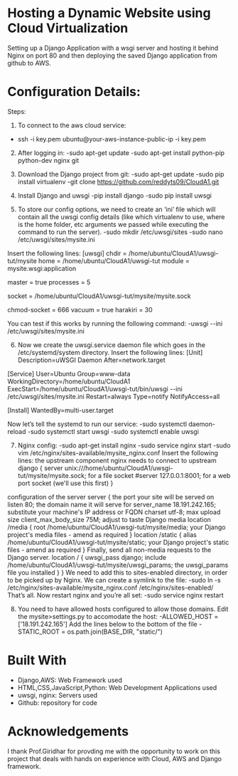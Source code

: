 # Hosting a Dynamic Website using Cloud Virtualization
Setting up a Django Application with a wsgi server 
and hosting it behind Nginx on port 80 and then deploying the saved Django application from github to AWS.

# Configuration Details:
Steps:
1. To connect to the aws cloud service:
- ssh -i key.pem ubuntu@your-aws-instance-public-ip -i key.pem

2. After logging in:
-sudo apt-get update 
-sudo apt-get install python-pip python-dev nginx git

3. Download the Django project from git:
-sudo apt-get update 
-sudo pip install virtualenv 
-git clone https://github.com/reddyts09/CloudA1.git

4. Install Django and uwsgi
-pip install django
-sudo pip install uwsgi

5. To store our config options, we need to create an ‘ini’ file which will contain all the uwsgi config details (like which virtualenv to use, where is the home folder, etc arguments we passed while executing the command to run the server).
-sudo mkdir /etc/uwsgi/sites
-sudo nano /etc/uwsgi/sites/mysite.ini

Insert the following lines:
[uwsgi]
chdir = /home/ubuntu/CloudA1/uwsgi-tut/mysite
home = /home/ubuntu/CloudA1/uwsgi-tut
module = mysite.wsgi:application

master = true
processes = 5

socket = /home/ubuntu/CloudA1/uwsgi-tut/mysite/mysite.sock

chmod-socket = 666
vacuum = true
harakiri = 30

You can test if this works by running the following command:
-uwsgi --ini /etc/uwsgi/sites/mysite.ini

6. Now we create the uwsgi.service daemon file which goes in the /etc/systemd/system directory. Insert the following lines:
[Unit]
Description=uWSGI Daemon 
After=network.target
 
[Service]
User=Ubuntu
Group=www-data
WorkingDirectory=/home/ubuntu/CloudA1
ExecStart=/home/ubuntu/CloudA1/uwsgi-tut/bin/uwsgi --ini /etc/uwsgi/sites/mysite.ini
Restart=always 
Type=notify
NotifyAccess=all

[Install]
WantedBy=multi-user.target

Now let’s tell the systemd to run our service:
-sudo systemctl daemon-reload 
-sudo systemctl start uwsgi 
-sudo systemctl enable uwsgi

7. Nginx config:
-sudo apt-get install nginx
-sudo service nginx start
-sudo vim /etc/nginx/sites-available/mysite_nginx.conf
Insert the following lines:
the upstream component nginx needs to connect to
upstream django {
    server unix:///home/ubuntu/CloudA1/uwsgi-tut/mysite/mysite.sock; for a file socket
    #server 127.0.0.1:8001; for a web port socket (we'll use this first)
}

configuration of the server
server {
    the port your site will be served on
    listen      80;
    the domain name it will serve for
    server_name 18.191.242.165; substitute your machine's IP address or FQDN
    charset     utf-8;
    max upload size
    client_max_body_size 75M;   adjust to taste
    Django media
    location /media  {
        root /home/ubuntu/CloudA1/uwsgi-tut/mysite/media; your Django project's media files - amend as required
    }
    location /static {
        alias /home/ubuntu/CloudA1/uwsgi-tut/mysite/static; your Django project's static files - amend as required
    }
    Finally, send all non-media requests to the Django server.
    location / {
        uwsgi_pass  django;
        include     /home/ubuntu/CloudA1/uwsgi-tut/mysite/uwsgi_params; the uwsgi_params file you installed
    }
}
We need to add this to sites-enabled directory, in order to be picked up by Nginx. We can create a symlink to the file:
-sudo ln -s /etc/nginx/sites-available/mysite_nginx.conf /etc/nginx/sites-enabled/
That’s all. Now restart nginx and you’re all set:
-sudo service nginx restart

8. You need to have allowed hosts configured to allow those domains. Edit the mysite>settings.py to accomodate the host:
-ALLOWED_HOST = ['18.191.242.165']
Add the lines below to the bottom of the file 
-STATIC_ROOT = os.path.join(BASE_DIR, "static/")

# Built With
* Django,AWS: Web Framework used
* HTML,CSS,JavaScript,Python: Web Development Applications used
* uwsgi, nginx: Servers used
* Github: repository for code

# Acknowledgements
I thank Prof.Giridhar for provding me with the opportunity to work on this project that deals with hands on experience with Cloud, AWS and Django framework.

